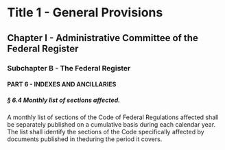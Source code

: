 
# Title 1 - General Provisions
## Chapter I - Administrative Committee of the Federal Register
### Subchapter B - The Federal Register
#### PART 6 - INDEXES AND ANCILLARIES
##### § 6.4 Monthly list of sections affected.

A monthly list of sections of the Code of Federal Regulations affected shall be separately published on a cumulative basis during each calendar year. The list shall identify the sections of the Code specifically affected by documents published in theduring the period it covers.
